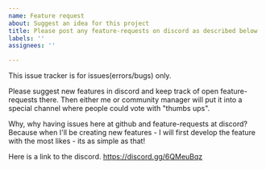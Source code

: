 ```yaml
---
name: Feature request
about: Suggest an idea for this project
title: Please post any feature-requests on discord as described below
labels: ''
assignees: ''

---
```


This issue tracker is for issues(errors/bugs) only.

Please suggest new features in discord and keep track of open feature-requests there. Then either me or community manager will put it into a special channel where people could vote with "thumbs ups".

Why, why having issues here at github and feature-requests at discord?
Because when I'll be creating new features - I will first develop the feature with the most likes - its as simple as that!

Here is a link to the discord. https://discord.gg/6QMeuBqz

